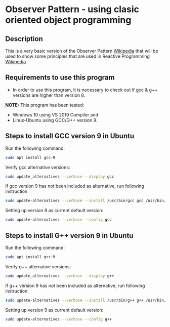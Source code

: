 # Observer Pattern - using clasic oriented object programming

## Description
This is a very basic version of the Observer Pattern [Wikipedia](https://en.wikipedia.org/wiki/Observer_pattern) that will be used to show some principles that are used in Reactive Programming [Wikipedia](https://en.wikipedia.org/wiki/Reactive_programming).

## Requirements to use this program
* In order to use this program, it is necessary to check out if gcc & g++ versions are higher than version 8.  

**NOTE:** This program has been tested:
  * Windows 10 using VS 2019 Compiler and 
  * Linux-Ubuntu using GCC/G++ version 9.

## Steps to install GCC version 9 in Ubuntu
Run the following command:
```bash
sudo apt install gcc-9
```
Verify gcc alternative versions:
```bash
sudo update_alternatives --verbose --display gcc
```
If gcc version 9 has not been included as alternative, run following instruction
```bash
sudo update-alternatives --verbose --install /usr/bin/gcc gcc /usr/bin/gcc-9 60
```
Setting up version 9 as current default version:
```bash
sudo update-alternatives --verbose --config gcc
```
## Steps to install G++ version 9 in Ubuntu
Run the following command:
```bash
sudo apt install g++-9
```
Verify g++ alternative versions:
```bash
sudo update_alternatives --verbose --display g++
```
If g++ version 9 has not been included as alternative, run following instruction:
```bash
sudo update-alternatives --verbose --install /usr/bin/g++ g++ /usr/bin/g++-9 60
```
Setting up version 9 as current default version:
```bash
sudo update-alternatives --verbose --config g++
```


